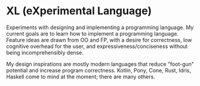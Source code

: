 # XL (eXperimental Language)

Experiments with designing and implementing a programming language. My current goals are to learn how to implement a programming language. Feature ideas are drawn from OO and FP, with a desire for 
correctness, low cognitive overhead for the user, and expressiveness/conciseness without being incomprehensibly dense.

My design inspirations are mostly modern languages that reduce "foot-gun" potential and increase program correctness. Kotlin, Pony, Cone, Rust, Idris, Haskell come to mind at the moment; there are 
many others. 




